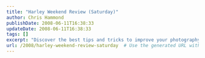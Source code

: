 ```yaml
---
title: "Harley Weekend Review (Saturday)"
author: Chris Hammond
publishDate: 2008-06-11T16:38:33
updateDate: 2008-06-11T16:38:33
tags: []
excerpt: "Discover the best tips and tricks to improve your photography skills and take stunning photos wherever you go. Elevate your photography game today!"
url: /2008/harley-weekend-review-saturday  # Use the generated URL with year
---
```


